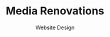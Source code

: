 ---
title: Media Renovations
link: https://mediarenovations.com/
subtitle: Website Design
layout: default
modal-id: 2
img: media-renovations.png
thumbnail: media-renovations.png
alt: image-alt
description: Media Renovations is a digital marketing agency which specialise in managing social media  accounts and running campaigns for property.

---